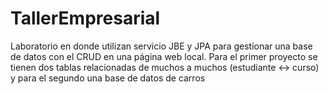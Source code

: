 # TallerEmpresarial
Laboratorio en donde utilizan servicio JBE y JPA para gestionar una base de datos con el CRUD en una página web local.
Para el primer proyecto se tienen dos tablas relacionadas de muchos a muchos (estudiante <-> curso) y para el segundo una base de datos de carros
